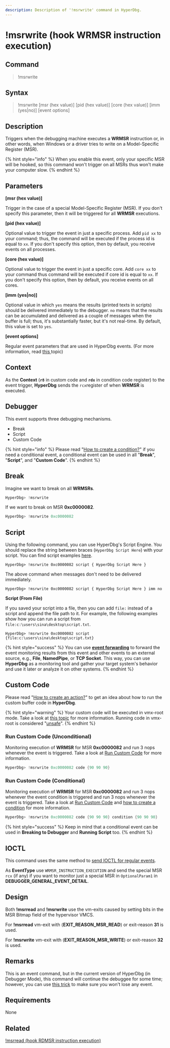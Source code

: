 ```yaml
---
description: Description of '!msrwrite' command in HyperDbg.
---
```


# !msrwrite \(hook WRMSR instruction execution\)

## Command

> !msrwrite

## Syntax

> !msrwrite \[msr \(hex value\)\] \[pid \(hex value\)\] \[core \(hex value\)\] \[imm \(yes\|no\)\] \[event options\]

## Description

Triggers when the debugging machine executes a **WRMSR** instruction or, in other words, when Windows or a driver tries to write on a Model-Specific Register \(MSR\).

{% hint style="info" %}
When you enable this event, only your specific MSR will be hooked, so this command won't trigger on all MSRs thus won't make your computer slow.
{% endhint %}

## Parameters

**\[msr \(hex value\)\]**

Trigger in the case of a special Model-Specific Register \(MSR\). If you don't specify this parameter, then it will be triggered for all **WRMSR** executions.

**\[pid \(hex value\)\]**

Optional value to trigger the event in just a specific process. Add `pid xx` to your command; thus, the command will be executed if the process id is equal to `xx`. If you don't specify this option, then by default, you receive events on all processes.

**\[core \(hex value\)\]**

Optional value to trigger the event in just a specific core. Add `core xx` to your command thus command will be executed if core id is equal to `xx`. If you don't specify this option, then by default, you receive events on all cores.

**\[imm \(yes\|no\)\]**

Optional value in which `yes` means the results \(printed texts in scripts\) should be delivered immediately to the debugger. `no` means that the results can be accumulated and delivered as a couple of messages when the buffer is full; thus, it's substantially faster, but it's not real-time. By default, this value is set to  `yes`.

**\[event options\]**

Regular event parameters that are used in HyperDbg events. \(For more information, read [this ](https://docs.hyperdbg.org/using-hyperdbg/prerequisites)topic\)

## Context

As the **Context** \(**`r8`** in custom code and **`rdx`** in condition code register\) to the event trigger, **HyperDbg** sends the `rcx`register of when **WRMSR** is executed.

## Debugger

This event supports three debugging mechanisms.

* Break
* Script
* Custom Code

{% hint style="info" %}
Please read "[How to create a condition?](https://docs.hyperdbg.org/using-hyperdbg/prerequisites/how-to-create-a-condition)" if you need a conditional event, a conditional event can be used in all "**Break**", "**Script**", and "**Custom Code**".
{% endhint %}

## Break

Imagine we want to break on all **WRMSRs**.

```c
HyperDbg> !msrwrite
```

If we want to break on MSR **0xc0000082**.

```c
HyperDbg> !msrwrite 0xc0000082
```

## Script

Using the following command, you can use HyperDbg's Script Engine. You should replace the string between braces \(`HyperDbg Script Here`\) with your script. You can find script examples [here](https://docs.hyperdbg.org/commands/scripting-language/examples).

```text
HyperDbg> !msrwrite 0xc0000082 script { HyperDbg Script Here }
```

The above command when messages don't need to be delivered immediately.

```text
HyperDbg> !msrwrite 0xc0000082 script { HyperDbg Script Here } imm no
```

**Script \(From File\)**

If you saved your script into a file, then you can add `file:` instead of a script and append the file path to it. For example, the following examples show how you can run a script from `file:c:\users\sina\desktop\script.txt`.

```text
HyperDbg> !msrwrite 0xc0000082 script {file:c:\users\sina\desktop\script.txt}
```

{% hint style="success" %}
You can use [**event forwarding**](https://docs.hyperdbg.org/tips-and-tricks/misc/event-forwarding) to forward the event monitoring results from this event and other events to an external source, e.g., **File**, **NamedPipe**, or **TCP Socket**. This way, you can use **HyperDbg** as a monitoring tool and gather your target system's behavior and use it later or analyze it on other systems.
{% endhint %}

## Custom Code

Please read "[How to create an action?](https://docs.hyperdbg.org/using-hyperdbg/prerequisites/how-to-create-an-action)" to get an idea about how to run the custom buffer code in **HyperDbg**.

{% hint style="warning" %}
Your custom code will be executed in vmx-root mode. Take a look at [this topic](https://docs.hyperdbg.org/tips-and-tricks/considerations/vmx-root-mode-vs-vmx-non-root-mode) for more information. Running code in vmx-root is considered "[unsafe](https://docs.hyperdbg.org/tips-and-tricks/considerations/the-unsafe-behavior)".
{% endhint %}

### Run Custom Code \(Unconditional\)

Monitoring execution of **WRMSR** for MSR **0xc0000082** and run 3 nops whenever the event is triggered. Take a look at [Run Custom Code](https://docs.hyperdbg.org/using-hyperdbg/prerequisites/how-to-create-an-action#run-custom-codes) for more information.

```c
HyperDbg> !msrwrite 0xc0000082 code {90 90 90}
```

### Run Custom Code \(Conditional\)

Monitoring execution of **WRMSR** for MSR **0xc0000082** and run 3 nops whenever the event condition is triggered and run 3 nops whenever the event is triggered. Take a look at [Run Custom Code](https://docs.hyperdbg.org/using-hyperdbg/prerequisites/how-to-create-an-action#run-custom-codes) and [how to create a condition](https://docs.hyperdbg.org/using-hyperdbg/prerequisites/how-to-create-a-condition) for more information.

```c
HyperDbg> !msrwrite 0xc0000082 code {90 90 90} condition {90 90 90}
```

{% hint style="success" %}
Keep in mind that a conditional event can be used in **Breaking to Debugger** and **Running Script** too.
{% endhint %}

## IOCTL

This command uses the same method to [send IOCTL for regular events](https://docs.hyperdbg.org/design/debugger-internals/ioctl-requests-for-events).

As **EventType** use `WRMSR_INSTRUCTION_EXECUTION` and send the special MSR `rcx` \(if any\) if you want to monitor just a special MSR in `OptionalParam1` in **DEBUGGER\_GENERAL\_EVENT\_DETAIL**.

## Design

Both **!msrread** and **!msrwrite** use the vm-exits caused by setting bits in the MSR Bitmap field of the hypervisor VMCS.

For **!msrread** vm-exit with \(**EXIT\_REASON\_MSR\_READ**\) or exit-reason **31** is used.

For **!msrwrite** vm-exit with \(**EXIT\_REASON\_MSR\_WRITE**\) or exit-reason **32** is used.

## **Remarks**

This is an event command, but in the current version of HyperDbg \(in Debugger Mode\), this command will continue the debuggee for some time; however, you can use [this trick](https://docs.hyperdbg.org/tips-and-tricks/misc/enable-and-disable-events-in-debugger-mode) to make sure you won't lose any event.

## Requirements

None

## Related

[!msrread \(hook RDMSR instruction execution\)](https://docs.hyperdbg.org/commands/extension-commands/msrread)


